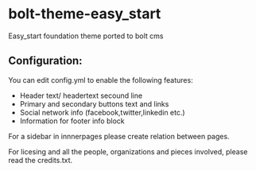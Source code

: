 bolt-theme-easy_start
====================

Easy_start foundation theme ported to bolt cms

Configuration:
--------------

You can edit config.yml to enable the following features:

* Header text/ headertext secound line
* Primary and secondary buttons text and links
* Social network info (facebook,twitter,linkedin  etc.)
* Information for footer info block

For a sidebar in innnerpages please create relation between pages.

For licesing and all the people, organizations and pieces involved, please read the credits.txt.



